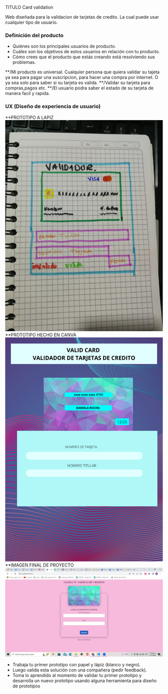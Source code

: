 

TITULO
Card validation

Web diseñada para la validacion de tarjetas de credito. La cual puede usar cualquier tipo de usuario.


### Definición del producto

* Quiénes son los principales usuarios de producto.
* Cuáles son los objetivos de estos usuarios en relación con tu producto.
* Cómo crees que el producto que estás creando está resolviendo sus problemas.

**/Mi producto es universal. Cualquier persona que quiera validar su tajeta ya sea para pagar una suscripcion, para hacer una compra por internet. O ya sea solo para saber si su tarjeta es valida.
**/Validar su tarjeta para compras,pagos etc.
**/El usuario podra saber el estado de su tarjeta de manera facil y rapida.



### UX (Diseño de experiencia de usuario)
**PROTOTIPO A LAPIZ
![](logos/WhatsApp%20Image%202022-11-02%20at%2011.04.44%20PM.jpeg)
**PROTOTIPO HECHO EN CANVA
![](logos/PROTOTIPO.png)
**IMAGEN FINAL DE PROYECTO
![](logos/RESULTADO.jpeg)


* Trabaja tu primer prototipo con papel y lápiz (blanco y negro).
* Luego valida esta solución con una compañera (pedir feedback).
* Toma lo aprendido al momento de validar tu primer prototipo y desarrolla un
  nuevo prototipo usando alguna herramienta para diseño de prototipos
 







